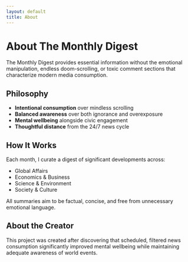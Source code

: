 ```yaml
---
layout: default
title: About
---
```


# About The Monthly Digest

The Monthly Digest provides essential information without the emotional manipulation, endless doom-scrolling, or toxic comment sections that characterize modern media consumption.

## Philosophy

- **Intentional consumption** over mindless scrolling
- **Balanced awareness** over both ignorance and overexposure 
- **Mental wellbeing** alongside civic engagement
- **Thoughtful distance** from the 24/7 news cycle

## How It Works

Each month, I curate a digest of significant developments across:
- Global Affairs
- Economics & Business
- Science & Environment
- Society & Culture

All summaries aim to be factual, concise, and free from unnecessary emotional language.

## About the Creator

This project was created after discovering that scheduled, filtered news consumption significantly improved mental wellbeing while maintaining adequate awareness of world events.